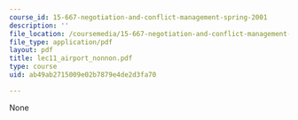 ```yaml
---
course_id: 15-667-negotiation-and-conflict-management-spring-2001
description: ''
file_location: /coursemedia/15-667-negotiation-and-conflict-management-spring-2001/ab49ab2715009e02b7879e4de2d3fa70_lec11_airport_nonnon.pdf
file_type: application/pdf
layout: pdf
title: lec11_airport_nonnon.pdf
type: course
uid: ab49ab2715009e02b7879e4de2d3fa70

---
```

None